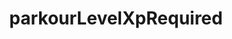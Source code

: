 ---
title: parkourLevelXpRequired
api:
  file: scyted-tv-api.json
  operationId: get_simplynetworkscoreboardsparkour_level_xp_required{username}
deprecated: false
hidden: false
link:
  new_tab: false
metadata:
  robots: index
---